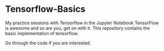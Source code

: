 # Tensorflow-Basics
My practice sessions with Tensorflow in the Jupyter Notebook
TensorFlow is awesome and so are you, get on with it. This repository contains the basic implementation of tensorflow. 

Go through the code if you are interested.
